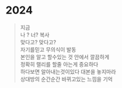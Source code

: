 # 2024

> 지금  
> 나 ? 너? 복사  
> 맞다고? 맞다고?  
> 자기를믿고 무의식이 발동  
> 본인을 알고 할수있는 것 안에서 깔끔하게  
> 정확히 랠리를 할줄 아는게 중요하다  
> 하다보면 알아내는것이있다 대본을 놓지마라  
> 상대방의 순간순간 바뀌고있는 느낌을 기억  